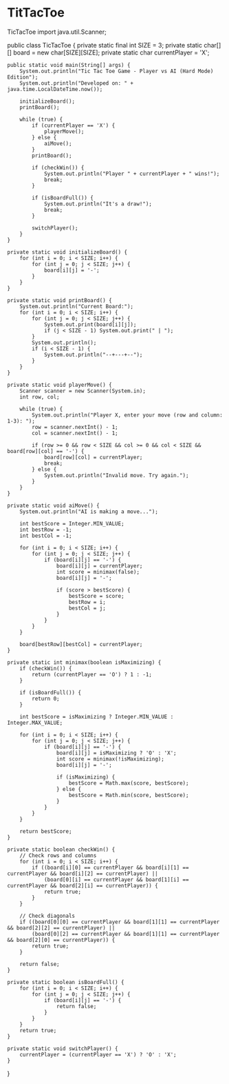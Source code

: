# TitTacToe
TicTacToe
import java.util.Scanner;

public class TicTacToe {
    private static final int SIZE = 3;
    private static char[][] board = new char[SIZE][SIZE];
    private static char currentPlayer = 'X';

    public static void main(String[] args) {
        System.out.println("Tic Tac Toe Game - Player vs AI (Hard Mode) Edition");
        System.out.println("Developed on: " + java.time.LocalDateTime.now());

        initializeBoard();
        printBoard();

        while (true) {
            if (currentPlayer == 'X') {
                playerMove();
            } else {
                aiMove();
            }
            printBoard();

            if (checkWin()) {
                System.out.println("Player " + currentPlayer + " wins!");
                break;
            }

            if (isBoardFull()) {
                System.out.println("It's a draw!");
                break;
            }

            switchPlayer();
        }
    }

    private static void initializeBoard() {
        for (int i = 0; i < SIZE; i++) {
            for (int j = 0; j < SIZE; j++) {
                board[i][j] = '-';
            }
        }
    }

    private static void printBoard() {
        System.out.println("Current Board:");
        for (int i = 0; i < SIZE; i++) {
            for (int j = 0; j < SIZE; j++) {
                System.out.print(board[i][j]);
                if (j < SIZE - 1) System.out.print(" | ");
            }
            System.out.println();
            if (i < SIZE - 1) {
                System.out.println("--+---+--");
            }
        }
    }

    private static void playerMove() {
        Scanner scanner = new Scanner(System.in);
        int row, col;

        while (true) {
            System.out.println("Player X, enter your move (row and column: 1-3): ");
            row = scanner.nextInt() - 1;
            col = scanner.nextInt() - 1;

            if (row >= 0 && row < SIZE && col >= 0 && col < SIZE && board[row][col] == '-') {
                board[row][col] = currentPlayer;
                break;
            } else {
                System.out.println("Invalid move. Try again.");
            }
        }
    }

    private static void aiMove() {
        System.out.println("AI is making a move...");

        int bestScore = Integer.MIN_VALUE;
        int bestRow = -1;
        int bestCol = -1;

        for (int i = 0; i < SIZE; i++) {
            for (int j = 0; j < SIZE; j++) {
                if (board[i][j] == '-') {
                    board[i][j] = currentPlayer;
                    int score = minimax(false);
                    board[i][j] = '-';

                    if (score > bestScore) {
                        bestScore = score;
                        bestRow = i;
                        bestCol = j;
                    }
                }
            }
        }

        board[bestRow][bestCol] = currentPlayer;
    }

    private static int minimax(boolean isMaximizing) {
        if (checkWin()) {
            return (currentPlayer == 'O') ? 1 : -1;
        }

        if (isBoardFull()) {
            return 0;
        }

        int bestScore = isMaximizing ? Integer.MIN_VALUE : Integer.MAX_VALUE;

        for (int i = 0; i < SIZE; i++) {
            for (int j = 0; j < SIZE; j++) {
                if (board[i][j] == '-') {
                    board[i][j] = isMaximizing ? 'O' : 'X';
                    int score = minimax(!isMaximizing);
                    board[i][j] = '-';

                    if (isMaximizing) {
                        bestScore = Math.max(score, bestScore);
                    } else {
                        bestScore = Math.min(score, bestScore);
                    }
                }
            }
        }

        return bestScore;
    }

    private static boolean checkWin() {
        // Check rows and columns
        for (int i = 0; i < SIZE; i++) {
            if ((board[i][0] == currentPlayer && board[i][1] == currentPlayer && board[i][2] == currentPlayer) ||
                (board[0][i] == currentPlayer && board[1][i] == currentPlayer && board[2][i] == currentPlayer)) {
                return true;
            }
        }

        // Check diagonals
        if ((board[0][0] == currentPlayer && board[1][1] == currentPlayer && board[2][2] == currentPlayer) ||
            (board[0][2] == currentPlayer && board[1][1] == currentPlayer && board[2][0] == currentPlayer)) {
            return true;
        }

        return false;
    }

    private static boolean isBoardFull() {
        for (int i = 0; i < SIZE; i++) {
            for (int j = 0; j < SIZE; j++) {
                if (board[i][j] == '-') {
                    return false;
                }
            }
        }
        return true;
    }

    private static void switchPlayer() {
        currentPlayer = (currentPlayer == 'X') ? 'O' : 'X';
    }
}
